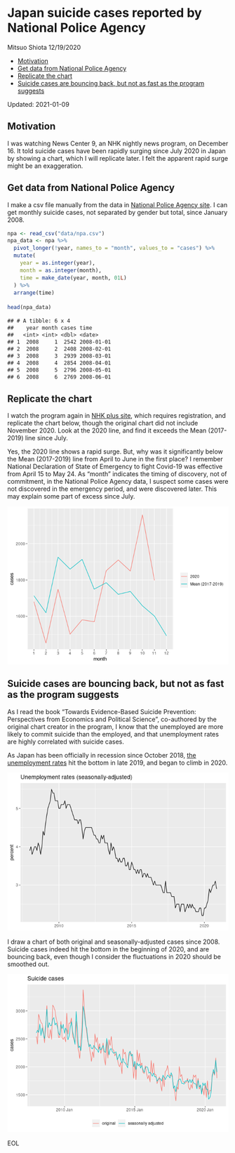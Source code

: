 Japan suicide cases reported by National Police Agency
================
Mitsuo Shiota
12/19/2020

  - [Motivation](#motivation)
  - [Get data from National Police
    Agency](#get-data-from-national-police-agency)
  - [Replicate the chart](#replicate-the-chart)
  - [Suicide cases are bouncing back, but not as fast as the program
    suggests](#suicide-cases-are-bouncing-back-but-not-as-fast-as-the-program-suggests)

Updated: 2021-01-09

## Motivation

I was watching News Center 9, an NHK nightly news program, on December
16. It told suicide cases have been rapidly surging since July 2020 in
Japan by showing a chart, which I will replicate later. I felt the
apparent rapid surge might be an exaggeration.

## Get data from National Police Agency

I make a csv file manually from the data in [National Police Agency
site](https://www.npa.go.jp/publications/statistics/safetylife/jisatsu.html).
I can get monthly suicide cases, not separated by gender but total,
since January 2008.

``` r
npa <- read_csv("data/npa.csv")
npa_data <- npa %>% 
  pivot_longer(!year, names_to = "month", values_to = "cases") %>% 
  mutate(
    year = as.integer(year),
    month = as.integer(month),
    time = make_date(year, month, 01L)
  ) %>% 
  arrange(time)

head(npa_data)
```

    ## # A tibble: 6 x 4
    ##    year month cases time      
    ##   <int> <int> <dbl> <date>    
    ## 1  2008     1  2542 2008-01-01
    ## 2  2008     2  2408 2008-02-01
    ## 3  2008     3  2939 2008-03-01
    ## 4  2008     4  2854 2008-04-01
    ## 5  2008     5  2796 2008-05-01
    ## 6  2008     6  2769 2008-06-01

## Replicate the chart

I watch the program again in [NHK plus site](https://plus.nhk.jp/),
which requires registration, and replicate the chart below, though the
original chart did not include November 2020. Look at the 2020 line, and
find it exceeds the Mean (2017-2019) line since July.

Yes, the 2020 line shows a rapid surge. But, why was it significantly
below the Mean (2017-2019) line from April to June in the first place? I
remember National Declaration of State of Emergency to fight Covid-19
was effective from April 15 to May 24. As “month” indicates the timing
of discovery, not of commitment, in the National Police Agency data, I
suspect some cases were not discovered in the emergency period, and were
discovered later. This may explain some part of excess since July.

![](README_files/figure-gfm/replicate-1.png)<!-- -->

## Suicide cases are bouncing back, but not as fast as the program suggests

As I read the book “Towards Evidence-Based Suicide Prevention:
Perspectives from Economics and Political Science”, co-authored by the
original chart creator in the program, I know that the unemployed are
more likely to commit suicide than the employed, and that unemployment
rates are highly correlated with suicide cases.

As Japan has been officially in recession since October 2018, [the
unemployment rates](https://fred.stlouisfed.org/series/LRUN64TTJPM156S)
hit the bottom in late 2019, and began to climb in 2020.

![](README_files/figure-gfm/unemployment_chart-1.png)<!-- -->

I draw a chart of both original and seasonally-adjusted cases since
2008. Suicide cases indeed hit the bottom in the beginning of 2020, and
are bouncing back, even though I consider the fluctuations in 2020
should be smoothed out.

![](README_files/figure-gfm/simple_chart-1.png)<!-- -->

EOL
